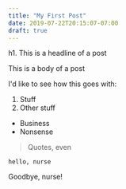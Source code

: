 ```yaml
---
title: "My First Post"
date: 2019-07-22T20:15:07-07:00
draft: true
---
```

h1. This is a headline of a post

This is a body of a post

I'd like to see how this goes with:

1. Stuff
2. Other stuff


* Business
* Nonsense

> Quotes, even

`hello, nurse`

Goodbye, nurse!
